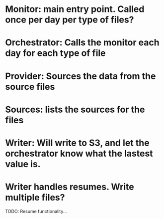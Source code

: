 

# Monitor: main entry point. Called once per day per type of files?

# Orchestrator: Calls the monitor each day for each type of file

# Provider: Sources the data from the source files

# Sources: lists the sources for the files

# Writer: Will write to S3, and let the orchestrator know what the lastest value is. 
  # Writer handles resumes. Write multiple files?

TODO: Resume functionality...